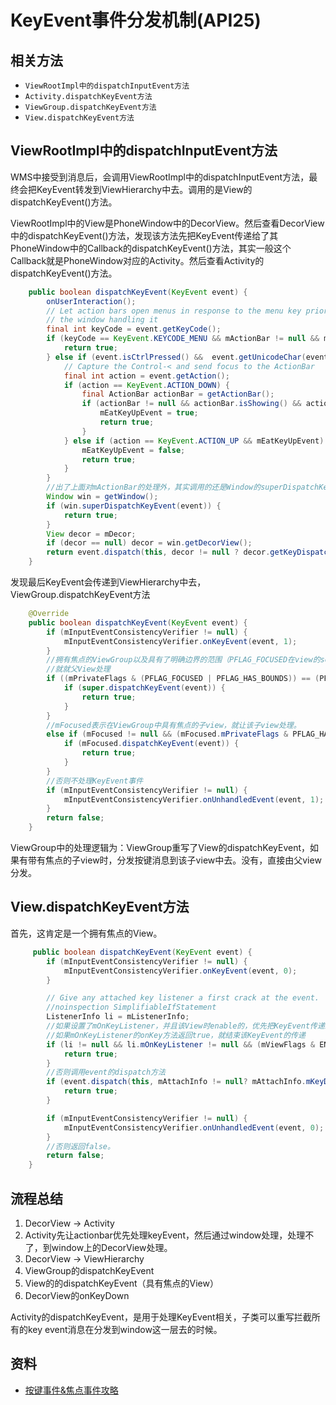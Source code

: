# KeyEvent事件分发机制(API25)

## 相关方法

- `ViewRootImpl中的dispatchInputEvent方法`
- `Activity.dispatchKeyEvent方法`
- `ViewGroup.dispatchKeyEvent方法`
- `View.dispatchKeyEvent方法`

## ViewRootImpl中的dispatchInputEvent方法

WMS中接受到消息后，会调用ViewRootImpl中的dispatchInputEvent方法，最终会把KeyEvent转发到ViewHierarchy中去。调用的是View的dispatchKeyEvent()方法。

ViewRootImpl中的View是PhoneWindow中的DecorView。然后查看DecorView中的dispatchKeyEvent()方法，发现该方法先把KeyEvent传递给了其PhoneWindow中的Callback的dispatchKeyEvent()方法，其实一般这个Callback就是PhoneWindow对应的Activity。然后查看Activity的dispatchKeyEvent()方法。

```java
    public boolean dispatchKeyEvent(KeyEvent event) {
        onUserInteraction();
        // Let action bars open menus in response to the menu key prioritized over
        // the window handling it
        final int keyCode = event.getKeyCode();
        if (keyCode == KeyEvent.KEYCODE_MENU && mActionBar != null && mActionBar.onMenuKeyEvent(event)) {
            return true;
        } else if (event.isCtrlPressed() &&  event.getUnicodeChar(event.getMetaState() & ~KeyEvent.META_CTRL_MASK) == '<') {
            // Capture the Control-< and send focus to the ActionBar
            final int action = event.getAction();
            if (action == KeyEvent.ACTION_DOWN) {
                final ActionBar actionBar = getActionBar();
                if (actionBar != null && actionBar.isShowing() && actionBar.requestFocus()) {
                    mEatKeyUpEvent = true;
                    return true;
                }
            } else if (action == KeyEvent.ACTION_UP && mEatKeyUpEvent) {
                mEatKeyUpEvent = false;
                return true;
            }
        }
        //出了上面对mActionBar的处理外，其实调用的还是Window的superDispatchKeyEvent方法，又把KeyEvent传递会PhoneWindow中
        Window win = getWindow();
        if (win.superDispatchKeyEvent(event)) {
            return true;
        }
        View decor = mDecor;
        if (decor == null) decor = win.getDecorView();
        return event.dispatch(this, decor != null ? decor.getKeyDispatcherState() : null, this);
    }
```

发现最后KeyEvent会传递到ViewHierarchy中去，ViewGroup.dispatchKeyEvent方法

```java
    @Override
    public boolean dispatchKeyEvent(KeyEvent event) {
        if (mInputEventConsistencyVerifier != null) {
            mInputEventConsistencyVerifier.onKeyEvent(event, 1);
        }
        //拥有焦点的ViewGroup以及具有了明确边界的范围（PFLAG_FOCUSED在view的setFrame时，会设置为true）
        //就就父View处理
        if ((mPrivateFlags & (PFLAG_FOCUSED | PFLAG_HAS_BOUNDS)) == (PFLAG_FOCUSED | PFLAG_HAS_BOUNDS)) {
            if (super.dispatchKeyEvent(event)) {
                return true;
            }
        } 
        //mFocused表示在ViewGroup中具有焦点的子view，就让该子view处理。
        else if (mFocused != null && (mFocused.mPrivateFlags & PFLAG_HAS_BOUNDS) == PFLAG_HAS_BOUNDS) {
            if (mFocused.dispatchKeyEvent(event)) {
                return true;
            }
        }
        //否则不处理KeyEvent事件
        if (mInputEventConsistencyVerifier != null) {
            mInputEventConsistencyVerifier.onUnhandledEvent(event, 1);
        }
        return false;
    }
```

ViewGroup中的处理逻辑为：ViewGroup重写了View的dispatchKeyEvent，如果有带有焦点的子view时，分发按键消息到该子view中去。没有，直接由父view分发。

## View.dispatchKeyEvent方法

首先，这肯定是一个拥有焦点的View。

```java
     public boolean dispatchKeyEvent(KeyEvent event) {
        if (mInputEventConsistencyVerifier != null) {
            mInputEventConsistencyVerifier.onKeyEvent(event, 0);
        }

        // Give any attached key listener a first crack at the event.
        //noinspection SimplifiableIfStatement
        ListenerInfo li = mListenerInfo;
        //如果设置了mOnKeyListener，并且该View时enable的，优先把KeyEvent传递给该View的mOnKeyListener。
        //如果mOnKeyListener的onKey方法返回true，就结束该KeyEvent的传递
        if (li != null && li.mOnKeyListener != null && (mViewFlags & ENABLED_MASK) == ENABLED && li.mOnKeyListener.onKey(this, event.getKeyCode(), event)) {
            return true;
        }
        //否则调用event的dispatch方法
        if (event.dispatch(this, mAttachInfo != null? mAttachInfo.mKeyDispatchState : null, this)) {
            return true;
        }

        if (mInputEventConsistencyVerifier != null) {
            mInputEventConsistencyVerifier.onUnhandledEvent(event, 0);
        }
        //否则返回false。
        return false;
    }
```

## 流程总结

1. DecorView -> Activity
2. Activity先让actionbar优先处理keyEvent，然后通过window处理，处理不了，到window上的DecorView处理。
3. DecorView -> ViewHierarchy
4. ViewGroup的dispatchKeyEvent
5. View的的dispatchKeyEvent（具有焦点的View）
6. DecorView的onKeyDown

Activity的dispatchKeyEvent，是用于处理KeyEvent相关，子类可以重写拦截所有的key event消息在分发到window这一层去的时候。

## 资料

- [按键事件&焦点事件攻略](https://juejin.im/post/5d5d35e3e51d4561ae4da62c)
